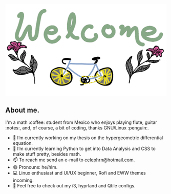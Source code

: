 <p align="center">
  <img src="greet3.png" />
</p>

<!--- <p align="center"; style=font-size=20px>
  안녕!
</p> --->

## About me.
<div align="left">
  <p>
    I'm a math :coffee: student from Mexico who enjoys playing flute, guitar :notes:, and, of course, a bit of coding, thanks GNU/Linux :penguin:.
  </p>
</div>

- 🔭 I’m currently working on my thesis on the hypergeometric differential equation.
- 🌱 I’m currently learning Python to get into Data Analysis and CSS to make stuff pretty, besides math.
- 📫 To reach me send an e-mail to celephrn@hotmail.com.
- 😄 Pronouns: he/him.
- 💻 Linux enthusiast and UI/UX beginner, Rofi and EWW themes incoming.
- 🐧 Feel free to check out my i3, hyprland and Qtile configs.

<!--
**celepharn/celepharn** is a ✨ _special_ ✨ repository because its `README.md` (this file) appears on your GitHub profile.

Here are some ideas to get you started:

- 🔭 I’m currently working on ...
- 🌱 I’m currently learning ...
- 👯 I’m looking to collaborate on ...
- 🤔 I’m looking for help with ...
- 💬 Ask me about ...
- 📫 How to reach me: ...
- 😄 Pronouns: ...
- ⚡ Fun fact: ...
-->
